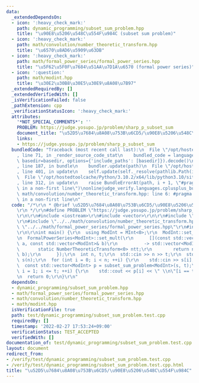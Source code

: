 ```yaml
---
data:
  _extendedDependsOn:
  - icon: ':heavy_check_mark:'
    path: dynamic_programming/subset_sum_problem.hpp
    title: "\u90E8\u5206\u548C\u554F\u984C (subset sum problem)"
  - icon: ':heavy_check_mark:'
    path: math/convolution/number_theoretic_transform.hpp
    title: "\u6570\u8AD6\u5909\u63DB"
  - icon: ':heavy_check_mark:'
    path: math/formal_power_series/formal_power_series.hpp
    title: "\u5F62\u5F0F\u7684\u51AA\u7D1A\u6570 (formal power series)"
  - icon: ':question:'
    path: math/modint.hpp
    title: "\u30E2\u30B8\u30E5\u30E9\u8A08\u7B97"
  _extendedRequiredBy: []
  _extendedVerifiedWith: []
  _isVerificationFailed: false
  _pathExtension: cpp
  _verificationStatusIcon: ':heavy_check_mark:'
  attributes:
    '*NOT_SPECIAL_COMMENTS*': ''
    PROBLEM: https://judge.yosupo.jp/problem/sharp_p_subset_sum
    document_title: "\u52D5\u7684\u8A08\u753B\u6CD5/\u90E8\u5206\u548C\u554F\u984C"
    links:
    - https://judge.yosupo.jp/problem/sharp_p_subset_sum
  bundledCode: "Traceback (most recent call last):\n  File \"/opt/hostedtoolcache/Python/3.10.2/x64/lib/python3.10/site-packages/onlinejudge_verify/documentation/build.py\"\
    , line 71, in _render_source_code_stat\n    bundled_code = language.bundle(stat.path,\
    \ basedir=basedir, options={'include_paths': [basedir]}).decode()\n  File \"/opt/hostedtoolcache/Python/3.10.2/x64/lib/python3.10/site-packages/onlinejudge_verify/languages/cplusplus.py\"\
    , line 187, in bundle\n    bundler.update(path)\n  File \"/opt/hostedtoolcache/Python/3.10.2/x64/lib/python3.10/site-packages/onlinejudge_verify/languages/cplusplus_bundle.py\"\
    , line 401, in update\n    self.update(self._resolve(pathlib.Path(included), included_from=path))\n\
    \  File \"/opt/hostedtoolcache/Python/3.10.2/x64/lib/python3.10/site-packages/onlinejudge_verify/languages/cplusplus_bundle.py\"\
    , line 312, in update\n    raise BundleErrorAt(path, i + 1, \"#pragma once found\
    \ in a non-first line\")\nonlinejudge_verify.languages.cplusplus_bundle.BundleErrorAt:\
    \ math/convolution/number_theoretic_transform.hpp: line 6: #pragma once found\
    \ in a non-first line\n"
  code: "/*\r\n * @brief \u52D5\u7684\u8A08\u753B\u6CD5/\u90E8\u5206\u548C\u554F\u984C\
    \r\n */\r\n#define PROBLEM \"https://judge.yosupo.jp/problem/sharp_p_subset_sum\"\
    \r\n\r\n#include <iostream>\r\n#include <vector>\r\n\r\n#include \"../../dynamic_programming/subset_sum_problem.hpp\"\
    \r\n#include \"../../math/convolution/number_theoretic_transform.hpp\"\r\n#include\
    \ \"../../math/formal_power_series/formal_power_series.hpp\"\r\n#include \"../../math/modint.hpp\"\
    \r\n\r\nint main() {\r\n  using ModInt = MInt<0>;\r\n  ModInt::set_mod(998244353);\r\
    \n  FormalPowerSeries<ModInt>::set_mult(\r\n      [](const std::vector<ModInt>&\
    \ a, const std::vector<ModInt>& b)\r\n          -> std::vector<ModInt> {\r\n \
    \       static NumberTheoreticTransform<0> ntt;\r\n        return ntt.convolution(a,\
    \ b);\r\n      });\r\n  int n, t;\r\n  std::cin >> n >> t;\r\n  std::vector<int>\
    \ s(n);\r\n  for (int i = 0; i < n; ++i) {\r\n    std::cin >> s[i];\r\n  }\r\n\
    \  const std::vector<ModInt> p = subset_sum_problem<ModInt>(s, t);\r\n  for (int\
    \ i = 1; i <= t; ++i) {\r\n    std::cout << p[i] << \" \\n\"[i == t];\r\n  }\r\
    \n  return 0;\r\n}\r\n"
  dependsOn:
  - dynamic_programming/subset_sum_problem.hpp
  - math/formal_power_series/formal_power_series.hpp
  - math/convolution/number_theoretic_transform.hpp
  - math/modint.hpp
  isVerificationFile: true
  path: test/dynamic_programming/subset_sum_problem.test.cpp
  requiredBy: []
  timestamp: '2022-02-27 17:53:24+09:00'
  verificationStatus: TEST_ACCEPTED
  verifiedWith: []
documentation_of: test/dynamic_programming/subset_sum_problem.test.cpp
layout: document
redirect_from:
- /verify/test/dynamic_programming/subset_sum_problem.test.cpp
- /verify/test/dynamic_programming/subset_sum_problem.test.cpp.html
title: "\u52D5\u7684\u8A08\u753B\u6CD5/\u90E8\u5206\u548C\u554F\u984C"
---
```

